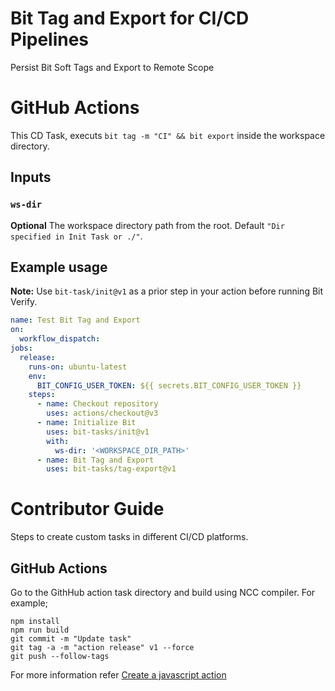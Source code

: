 # Bit Tag and Export for CI/CD Pipelines
Persist Bit Soft Tags and Export to Remote Scope

# GitHub Actions

This CD Task, executs `bit tag -m "CI" && bit export` inside the workspace directory.

## Inputs

### `ws-dir`

**Optional** The workspace directory path from the root. Default `"Dir specified in Init Task or ./"`.

## Example usage

**Note:** Use `bit-task/init@v1` as a prior step in your action before running Bit Verify.

```yaml
name: Test Bit Tag and Export
on:
  workflow_dispatch:
jobs:
  release:
    runs-on: ubuntu-latest
    env:
      BIT_CONFIG_USER_TOKEN: ${{ secrets.BIT_CONFIG_USER_TOKEN }}
    steps:
      - name: Checkout repository
        uses: actions/checkout@v3
      - name: Initialize Bit
        uses: bit-tasks/init@v1
        with:
          ws-dir: '<WORKSPACE_DIR_PATH>'
      - name: Bit Tag and Export
        uses: bit-tasks/tag-export@v1
```

# Contributor Guide

Steps to create custom tasks in different CI/CD platforms.

## GitHub Actions

Go to the GithHub action task directory and build using NCC compiler. For example;

```
npm install
npm run build
git commit -m "Update task"
git tag -a -m "action release" v1 --force
git push --follow-tags
```

For more information refer [Create a javascript action](https://docs.github.com/en/actions/creating-actions/creating-a-javascript-action)
